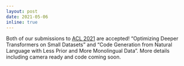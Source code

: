 ```yaml
---
layout: post
date: 2021-05-06
inline: true
---
```


Both of our submissions to [ACL 2021](https://2021.aclweb.org/) are accepted! 
“Optimizing Deeper Transformers on Small Datasets” and “Code Generation from Natural Language with Less Prior and More Monolingual Data”. More details including camera ready and code coming soon. 

